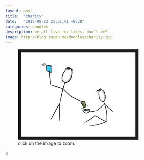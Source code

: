 ```yaml
---
layout: post
title:  "charity"
date:   "2016-08-23 21:51:01 +0530"
categories: doodles
description: we all live for likes, don't we?
image: http://blog.ratan.me/doodles/charity.jpg
---
```

<figure>
    <img id="myImg" style="border: 0px solid #000;" src="/doodles/charity.jpg" alt="" width="90%" height="90%">
  <figcaption>click on the image to zoom.</figcaption>
</figure>


<div id="myModal" class="modal">
  <span class="close">×</span>
  <img class="modal-content" id="img01" style="border: 0px solid #000;">
  <div id="caption"></div>
</div>
